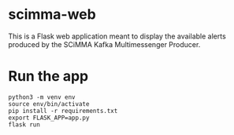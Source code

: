 # scimma-web

This is a Flask web application meant to display the available alerts produced by the SCiMMA Kafka Multimessenger Producer.

# Run the app

```
python3 -m venv env
source env/bin/activate
pip install -r requirements.txt
export FLASK_APP=app.py
flask run
```
